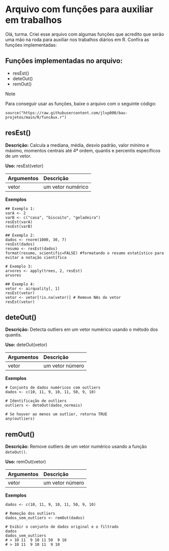 <h1>Arquivo com funções para auxiliar em trabalhos</h1>

<p>Olá, turma. Criei esse arquivo com algumas funções que acredito que serão uma mão na roda para auxiliar nos trabalhos diários em R. Confira as funções implementadas:</p>

<!-- -------------------------seção------------------------- -->

<h2>Funções implementadas no arquivo:</h2>

+ resEst()
+ deteOut()
+ remOut()

> [!NOTE]
> Para conseguir usar as funções, baixe o arquivo com o seguinte código:
> 
> ```source("https://raw.githubusercontent.com/jlvp000/bau-projetos/main/R/funcAux.r")```

<!-- -------------------------seção------------------------- -->
<h2>resEst()</h2>

**Descrição:** Calcula a mediana, média, desvio padrão, valor mínimo e máximo, momentos centrais até 4ª ordem, quantis e percentis específicos de um  vetor. 

**Uso:** resEst(vetor)

| Argumentos | Descrição |
| :--- | :--- |
| vetor | um vetor numérico |

**Exemplos**

```
## Exemplo 1:
varA <- 2
varB <- c("casa", "biscoito", "geladeira")
resEst(varA)
resEst(varB)

## Exemplo 2: 
dados <- rnorm(1000, 30, 7)
resEst(dados)
resumo <- resEst(dados)
format(resumo, scientific=FALSE) #formatando o resumo estatístico para evitar a notação científica

# Exemplo 3:
arvores <- apply(trees, 2, resEst)
arvores

## Exemplo 4:
vetor <- airquality[, 1]
resEst(vetor)
vetor <- vetor[!is.na(vetor)] # Remove NAs do vetor
resEst(vetor)
```

<!-- -------------------------seção------------------------- -->
<h2>deteOut()</h2>

**Descrição:** Detecta outliers em um vetor numérico usando o método dos quantis.

**Uso:** deteOut(vetor)

| Argumentos | Descrição |
| :--- | :--- |
| vetor | um vetor número |

**Exemplos**

```
# Conjunto de dados numéricos com outliers
dados <- c(10, 11, 9, 10, 11, 50, 9, 10)

# Identificação de outliers
outliers <- deteOut(dados_normais)

# Se houver ao menos um outlier, retorna TRUE
any(outliers)
```

<!-- -------------------------seção------------------------- -->
<h2>remOut()</h2>

**Descrição:** Remove outliers de um vetor numérico usando a função `deteOut()`.

**Uso:** remOut(vetor)

| Argumentos | Descrição |
| :--- | :--- |
| vetor | um vetor número |

**Exemplos**

```
dados <- c(10, 11, 9, 10, 11, 50, 9, 10)

# Remoção dos outliers
dados_sem_outliers <- remOut(dados)

# Exibir o conjunto de dados original e o filtrado
dados
dados_sem_outliers
# > 10 11  9 10 11 50  9 10
# > 10 11  9 10 11  9 10
```

<!-- -------------------------seção------------------------- -->
